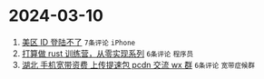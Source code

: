# 2024-03-10

1. [美区 ID 登陆不了](https://www.v2ex.com/t/1022217) `7条评论` `iPhone`
1. [打算做 rust 训练营，从零实现系列](https://www.v2ex.com/t/1022234) `6条评论` `程序员`
1. [湖北 手机宽带资费 上传提速包 pcdn 交流 wx 群](https://www.v2ex.com/t/1022213) `6条评论` `宽带症候群`
